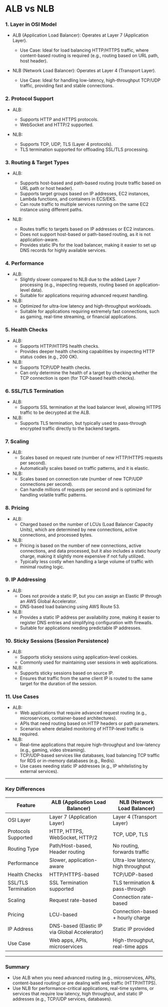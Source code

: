 # ALB vs NLB

### 1. Layer in OSI Model
   - ALB (Application Load Balancer): Operates at Layer 7 (Application Layer).
     - Use Case: Ideal for load balancing HTTP/HTTPS traffic, where content-based routing is required (e.g., routing based on URL path, host header).
	 
   - NLB (Network Load Balancer): Operates at Layer 4 (Transport Layer).
     - Use Case: Ideal for handling low-latency, high-throughput TCP/UDP traffic, providing fast and stable connections.

### 2. Protocol Support
   - ALB:
     - Supports HTTP and HTTPS protocols.
     - WebSocket and HTTP/2 supported.
	 
   - NLB:
     - Supports TCP, UDP, TLS (Layer 4 protocols).
     - TLS termination supported for offloading SSL/TLS processing.

### 3. Routing & Target Types
   - ALB:
     - Supports host-based and path-based routing (route traffic based on URL path or host header).
     - Supports target groups based on IP addresses, EC2 instances, Lambda functions, and containers in ECS/EKS.
     - Can route traffic to multiple services running on the same EC2 instance using different paths.
	 
   - NLB:
     - Routes traffic to targets based on IP addresses or EC2 instances.
     - Does not support host-based or path-based routing, as it is not application-aware.
     - Provides static IPs for the load balancer, making it easier to set up DNS records for highly available services.

### 4. Performance
   - ALB:
     - Slightly slower compared to NLB due to the added Layer 7 processing (e.g., inspecting requests, routing based on application-level data).
     - Suitable for applications requiring advanced request handling.
   - NLB:
     - Optimized for ultra-low latency and high-throughput workloads.
     - Suitable for applications requiring extremely fast connections, such as gaming, real-time streaming, or financial applications.

### 5. Health Checks
   - ALB:
     - Supports HTTP/HTTPS health checks.
     - Provides deeper health checking capabilities by inspecting HTTP status codes (e.g., 200 OK).
   - NLB:
     - Supports TCP/UDP health checks.
     - Can only determine the health of a target by checking whether the TCP connection is open (for TCP-based health checks).

### 6. SSL/TLS Termination
   - ALB:
     - Supports SSL termination at the load balancer level, allowing HTTPS traffic to be decrypted at the ALB.
   - NLB:
     - Supports TLS termination, but typically used to pass-through encrypted traffic directly to the backend targets.

### 7. Scaling
   - ALB:
     - Scales based on request rate (number of new HTTP/HTTPS requests per second).
     - Automatically scales based on traffic patterns, and it is elastic.
   - NLB:
     - Scales based on connection rate (number of new TCP/UDP connections per second).
     - Can handle millions of requests per second and is optimized for handling volatile traffic patterns.

### 8. Pricing
   - ALB:
     - Charged based on the number of LCUs (Load Balancer Capacity Units), which are determined by new connections, active connections, and processed bytes.
   - NLB:
     - Pricing is based on the number of new connections, active connections, and data processed, but it also includes a static hourly charge, making it slightly more expensive if not fully utilized.
     - Typically less costly when handling a large volume of traffic with minimal routing logic.

### 9. IP Addressing
   - ALB:
     - Does not provide a static IP, but you can assign an Elastic IP through an AWS Global Accelerator.
     - DNS-based load balancing using AWS Route 53.
   - NLB:
     - Provides a static IP address per availability zone, making it easier to register DNS entries and simplifying configuration with firewalls.
     - Suitable for applications needing predictable IP addresses.

### 10. Sticky Sessions (Session Persistence)
   - ALB:
     - Supports sticky sessions using application-level cookies.
     - Commonly used for maintaining user sessions in web applications.
   - NLB:
     - Supports sticky sessions based on source IP.
     - Ensures that traffic from the same client IP is routed to the same target for the duration of the session.

### 11. Use Cases
   - ALB:
     - Web applications that require advanced request routing (e.g., microservices, container-based architectures).
     - APIs that need routing based on HTTP headers or path parameters.
     - Scenarios where detailed monitoring of HTTP-level traffic is required.
   - NLB:
     - Real-time applications that require high-throughput and low-latency (e.g., gaming, video streaming).
     - TCP/UDP-based services like databases, load balancing TCP traffic for RDS or in-memory databases (e.g., Redis).
     - Use cases needing static IP addresses (e.g., IP whitelisting by external services).

---

### Key Differences

| Feature                  | ALB (Application Load Balancer)        | NLB (Network Load Balancer)          |
|--------------------------|----------------------------------------|--------------------------------------|
| OSI Layer             | Layer 7 (Application Layer)            | Layer 4 (Transport Layer)            |
| Protocols Supported   | HTTP, HTTPS, WebSocket, HTTP/2         | TCP, UDP, TLS                       |
| Routing Type          | Path/Host-based, Header routing        | No routing, forwards traffic         |
| Performance           | Slower, application-aware              | Ultra-low latency, high throughput   |
| Health Checks         | HTTP/HTTPS-based                       | TCP/UDP-based                       |
| SSL/TLS Termination   | SSL Termination supported              | TLS termination & pass-through      |
| Scaling               | Request rate-based                     | Connection rate-based               |
| Pricing               | LCU-based                              | Connection-based + hourly charge    |
| IP Address            | DNS-based (Elastic IP via Global Accelerator) | Static IP provided           |
| Use Case              | Web apps, APIs, microservices          | High-throughput, real-time apps     |

---

### Summary
- Use ALB when you need advanced routing (e.g., microservices, APIs, content-based routing) or are dealing with web traffic (HTTP/HTTPS).
- Use NLB for performance-critical applications, real-time systems, or services that require low latency, high throughput, and static IP addresses (e.g., TCP/UDP services, databases).

